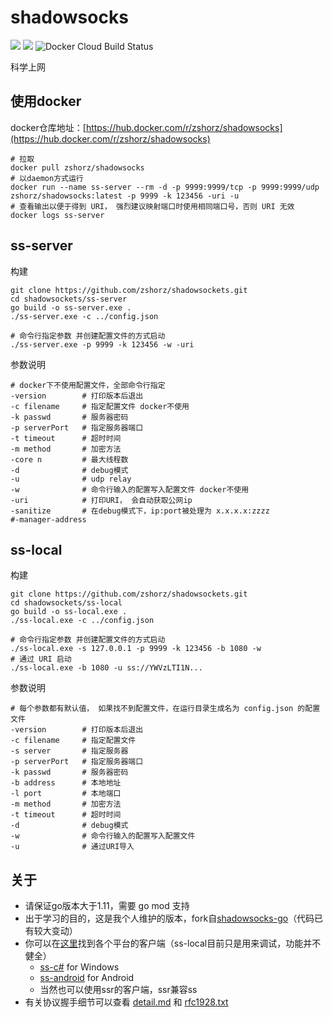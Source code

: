 # shadowsocks
[![](https://img.shields.io/github/last-commit/zshorz/shadowsocks)]() [![](https://travis-ci.org/zshorz/shadowsocks.svg?branch=master)]() ![Docker Cloud Build Status](https://img.shields.io/docker/cloud/build/zshorz/shadowsocks)

科学上网



## 使用docker

docker仓库地址：[https://hub.docker.com/r/zshorz/shadowsocks](https://hub.docker.com/r/zshorz/shadowsocks)

```shell
# 拉取
docker pull zshorz/shadowsocks
# 以daemon方式运行
docker run --name ss-server --rm -d -p 9999:9999/tcp -p 9999:9999/udp zshorz/shadowsocks:latest -p 9999 -k 123456 -uri -u
# 查看输出以便于得到 URI， 强烈建议映射端口时使用相同端口号，否则 URI 无效
docker logs ss-server 
```



## ss-server

构建

```shell
git clone https://github.com/zshorz/shadowsockets.git
cd shadowsockets/ss-server
go build -o ss-server.exe .
./ss-server.exe -c ../config.json

# 命令行指定参数 并创建配置文件的方式启动
./ss-server.exe -p 9999 -k 123456 -w -uri
```

参数说明

```shell
# docker下不使用配置文件，全部命令行指定
-version		# 打印版本后退出
-c filename		# 指定配置文件 docker不使用
-k passwd		# 服务器密码
-p serverPort	# 指定服务器端口
-t timeout		# 超时时间
-m method		# 加密方法
-core n			# 最大线程数
-d				# debug模式
-u				# udp relay
-w				# 命令行输入的配置写入配置文件 docker不使用
-uri			# 打印URI， 会自动获取公网ip
-sanitize       # 在debug模式下，ip:port被处理为 x.x.x.x:zzzz
#-manager-address
```





## ss-local

构建

```shell
git clone https://github.com/zshorz/shadowsockets.git
cd shadowsockets/ss-local
go build -o ss-local.exe .
./ss-local.exe -c ../config.json

# 命令行指定参数 并创建配置文件的方式启动
./ss-local.exe -s 127.0.0.1 -p 9999 -k 123456 -b 1080 -w
# 通过 URI 启动
./ss-local.exe -b 1080 -u ss://YWVzLTI1N...
```

参数说明

```shell
# 每个参数都有默认值， 如果找不到配置文件，在运行目录生成名为 config.json 的配置文件
-version		# 打印版本后退出
-c filename		# 指定配置文件
-s server		# 指定服务器
-p serverPort	# 指定服务器端口
-k passwd		# 服务器密码
-b address		# 本地地址
-l port			# 本地端口
-m method		# 加密方法
-t timeout		# 超时时间
-d				# debug模式
-w				# 命令行输入的配置写入配置文件
-u				# 通过URI导入
```

## 关于
* 请保证go版本大于1.11，需要 go mod 支持
* 出于学习的目的，这是我个人维护的版本，fork自[shadowsocks-go](https://github.com/shadowsocks/shadowsocks-go)（代码已有较大变动）
* 你可以在[这里](https://github.com/shadowsocks)找到各个平台的客户端（ss-local目前只是用来调试，功能并不健全）
    * [ss-c#](https://github.com/shadowsocks/shadowsocks-windows/releases) for Windows
    * [ss-android](https://github.com/shadowsocks/shadowsocks-android/releases) for Android
    * 当然也可以使用ssr的客户端，ssr兼容ss
* 有关协议握手细节可以查看 [detail.md](./detail.md) 和 [rfc1928.txt](./rfc1928.txt)

